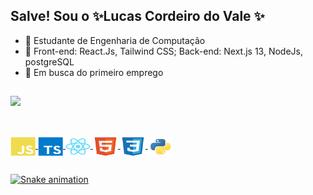 ## Salve! Sou o ✨Lucas Cordeiro do Vale ✨

- 🔭 Estudante de Engenharia de Computação
- 🌱 Front-end: React.Js, Tailwind CSS; Back-end: Next.js 13, NodeJs, postgreSQL
- 👯 Em busca do primeiro emprego

##

<div>
  <a href="https://github.com/CordeiroDoVale">
  <img height="180em" src="https://github-readme-stats.vercel.app/api/top-langs/?username=CordeiroDoVale&layout=compact&langs_count=7&theme=dracula"/>
</div>
  
## 
  
 <div style="display: inline_block"><br>
  <img align="center" alt="Cordeiro-Js" height="30" width="40" src="https://raw.githubusercontent.com/devicons/devicon/master/icons/javascript/javascript-plain.svg">
  <img align="center" alt="Cordeiro-Ts" height="30" width="40" src="https://raw.githubusercontent.com/devicons/devicon/master/icons/typescript/typescript-plain.svg">
  <img align="center" alt="Cordeiro-React" height="30" width="40" src="https://raw.githubusercontent.com/devicons/devicon/master/icons/react/react-original.svg">
  <img align="center" alt="Cordeiro-HTML" height="30" width="40" src="https://raw.githubusercontent.com/devicons/devicon/master/icons/html5/html5-original.svg">
  <img align="center" alt="Cordeiro-CSS" height="30" width="40" src="https://raw.githubusercontent.com/devicons/devicon/master/icons/css3/css3-original.svg">
  <img align="center" alt="Cordeiro-Python" height="30" width="40" src="https://raw.githubusercontent.com/devicons/devicon/master/icons/python/python-original.svg">  
</div>
  
  ##
  
  ![Snake animation](https://github.com/CordeiroDoVale/CordeiroDoVale/blob/output/github-contribution-grid-snake.svg)
